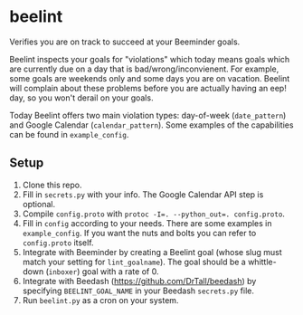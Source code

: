# beelint
Verifies you are on track to succeed at your Beeminder goals.

Beelint inspects your goals for "violations" which today means goals which are currently due on a day that is bad/wrong/inconvienent. For example, some goals are weekends only and some days you are on vacation. Beelint will complain about these problems before you are actually having an eep! day, so you won't derail on your goals.

Today Beelint offers two main violation types: day-of-week (`date_pattern`) and Google Calendar (`calendar_pattern`). Some examples of the capabilities can be found in `example_config`.

## Setup
1. Clone this repo.
2. Fill in `secrets.py` with your info. The Google Calendar API step is optional.
3. Compile `config.proto` with `protoc -I=. --python_out=. config.proto`.
4. Fill in `config` according to your needs. There are some examples in `example_config`. If you want the nuts and bolts you can refer to `config.proto` itself.
5. Integrate with Beeminder by creating a Beelint goal (whose slug must match your setting for `lint_goalname`). The goal should be a whittle-down (`inboxer`) goal with a rate of 0.
6. Integrate with Beedash (https://github.com/DrTall/beedash) by specifying `BEELINT_GOAL_NAME` in your Beedash `secrets.py` file.
7. Run `beelint.py` as a cron on your system.
